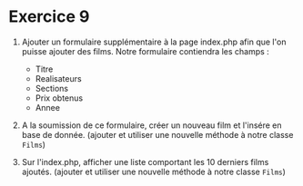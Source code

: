 # Exercice 9

1. Ajouter un formulaire supplémentaire à la page index.php afin que l'on puisse ajouter des films. Notre formulaire contiendra les champs :
    - Titre
    - Realisateurs
    - Sections
    - Prix obtenus
    - Annee

2. A la soumission de ce formulaire, créer un nouveau film et l'insére en base de donnée. (ajouter et utiliser une nouvelle méthode à notre classe `Films`)

3. Sur l'index.php, afficher une liste comportant les 10 derniers films ajoutés. (ajouter et utiliser une nouvelle méthode à notre classe `Films`)
